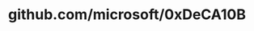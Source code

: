 ---
layout: post
title: github.com/microsoft/0xDeCA10B
categories: link
tags: [انگلیسی, گیت‌هاب, برنامه‌نویسی]
---